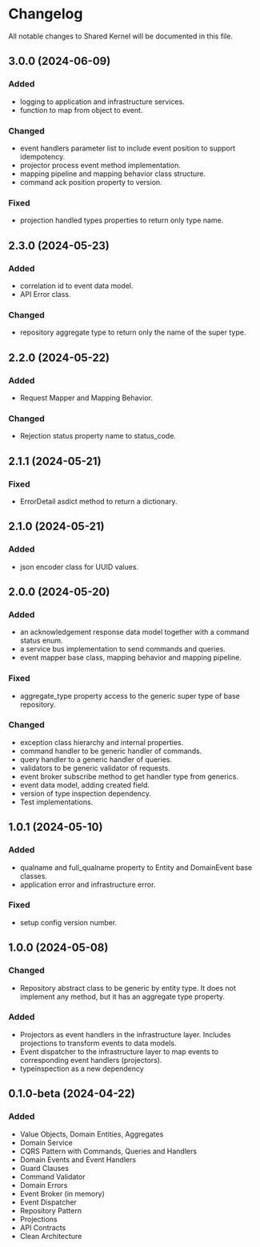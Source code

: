 # Changelog

All notable changes to Shared Kernel will be documented in this file.

## 3.0.0 (2024-06-09)

### Added

- logging to application and infrastructure services.
- function to map from object to event.

### Changed

- event handlers parameter list to include event position to support idempotency.
- projector process event method implementation.
- mapping pipeline and mapping behavior class structure.
- command ack position property to version.

### Fixed

- projection handled types properties to return only type name.

## 2.3.0 (2024-05-23)

### Added

- correlation id to event data model.
- API Error class.

### Changed

- repository aggregate type to return only the name of the super type.

## 2.2.0 (2024-05-22)

### Added

- Request Mapper and Mapping Behavior.

### Changed

- Rejection status property name to status_code.

## 2.1.1 (2024-05-21)

### Fixed

- ErrorDetail asdict method to return a dictionary.

## 2.1.0 (2024-05-21)

### Added

- json encoder class for UUID values.

## 2.0.0 (2024-05-20)

### Added

- an acknowledgement response data model together with a command status enum.
- a service bus implementation to send commands and queries.
- event mapper base class, mapping behavior and mapping pipeline.

### Fixed

- aggregate_type property access to the generic super type of base repository.

### Changed

- exception class hierarchy and internal properties.
- command handler to be generic handler of commands.
- query handler to a generic handler of queries.
- validators to be generic validator of requests.
- event broker subscribe method to get handler type from generics.
- event data model, adding created field.
- version of type inspection dependency.
- Test implementations.

## 1.0.1 (2024-05-10)

### Added

- qualname and full_qualname property to Entity and DomainEvent base classes.
- application error and infrastructure error.

### Fixed

- setup config version number.

## 1.0.0 (2024-05-08)

### Changed

- Repository abstract class to be generic by entity type.
  It does not implement any method, but it has an aggregate type property.

### Added

- Projectors as event handlers in the infrastructure layer. Includes projections to transform events to data models.
- Event dispatcher to the infrastructure layer to map events to corresponding event handlers (projectors).
- typeinspection as a new dependency

## 0.1.0-beta (2024-04-22)

### Added

- Value Objects, Domain Entities, Aggregates
- Domain Service
- CQRS Pattern with Commands, Queries and Handlers
- Domain Events and Event Handlers
- Guard Clauses
- Command Validator
- Domain Errors
- Event Broker (in memory)
- Event Dispatcher
- Repository Pattern
- Projections
- API Contracts
- Clean Architecture